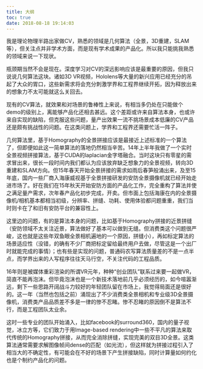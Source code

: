 ```yaml
---
title: 大纲
toc: true
date: 2018-08-18 19:14:03
---
```





 

我是理论物理半路出家做CV，熟悉的领域是几何算法（全景，3D重建，SLAM等），但关注点并非学术方面，而是现有学术成果的产品化。所以我只能挑我熟悉的领域来说一下现状。

瓶颈期当然不会是现在。深度学习对CV的深远影响应该是最重要的原因，但我只说说几何算法这块。诸如3D VR视频，Hololens等大量的新兴应用已经充分的吊起了大众的胃口，这些新需求将会充分刺激学界和工程界继续开拓，因为释放出来的想象力不太可能就这么关回去。

现有的CV算法，就效果和对场景的鲁棒性上来说，有相当多仍处在只能做个demo的级别上，离能够产品化还相去甚远。这个差距或许来自算法本身，也或许来自实现的缺陷，但克服这些问题，量产出效果一流不挑场景成本低廉的CV产品还是颇有挑战性的问题。在这类问题上，学界和工程界还需要忙活一阵子。

几何算法里，基于Homography的全景拼接应该是最接近上述标准的一个算法了，但即便如此这一简单算法的落地仍然相当辛苦。14年上半年我做了一个实时全景视频拼接算法，基于CUDA的laplacian金字塔融合。当时这块只有零星的需求冒出来，很长一段时间内我们都认为应该放弃缺乏想象力的全景视频，转向3D重建和SLAM方向。但15年春天开始全景拼接的需求如雨后春笋般涌出来，及至15年底，国内一些厂商入海康威视基于全景拼接研发的安防全景摄像机就已经开始走进市场了。好在我们在15年秋天开始安防方面的产品化工作，完全重构了算法并使之满足量产需求，次年春产品化初步完成，开卖。但市面上包括海康在内的全景摄像机/相机基本都相当初级，分辨率、拼缝、功耗、使用体验都问题重重，我们当时则卡在了和旧有安防平台的兼容性上。

这里边的问题，有的是算法本身的问题，比如基于Homography拼接的近景拼缝（安防领域不太关注近景，算法做好了基本可以做到无缝。但消费类这个问题很严峻，这也就是这些年双鱼眼全景相机遍地的一个原因，拼缝小），再如标定算法的场景适应性（没错，的确有不少厂商把标定留给最终用户去做，尽管这是一个出厂时就能完成的事情）；也有些是实现的问题，普通码农写算法质量差的不是一点半点，而学界出来的人写程序往往天马行空，不关注代码的工程品质。

16年则是被媒体重彩渲染的所谓VR元年，种种“创业团队”联系过来要一起做VR，简直不能再泡沫。但毕竟泡沫也是一个新技术落地前几乎必须经历的，如今喧嚣渐远，剩下一些思路开阔战斗力较好的年轻团队留在市场上，我觉得局面还是很好的。这一年（当然也包括之前）涌现出了不少消费类全景相机和专业级3D全景摄像机，消费类产品品质差不多是一律的惨不忍睹。惨不忍睹的原因倒不是算法不行，而是工程团队太业余。

这时一些专业的团队开始涌入，比如facebook的surround360，国内的量子视觉，冰立方等，它们致力于用Image-based rendering中一些不平凡的算法来取代传统的Homography拼接，从而完全消除拼缝，实现完美的双目3D全景。这类算法通常需要求解图像帧间dense的匹配（如光流），但这样就为拼接过程引入了相当大的不确定性，有可能会在不好的场景下产生拼接缺陷，同时计算量如何约化也是个制约产品化的问题。

